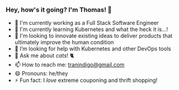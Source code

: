 ### Hey, how's it going? I'm Thomas! 👋

<!--
**tranindigo/tranindigo** is a ✨ _special_ ✨ repository because its `README.md` (this file) appears on your GitHub profile.

Here are some ideas to get you started:

- 🔭 I’m currently working on ...
- 🌱 I’m currently learning ...
- 👯 I’m looking to collaborate on ...
- 🤔 I’m looking for help with ...
- 💬 Ask me about ...
- 📫 How to reach me: ...
- 😄 Pronouns: ...
- ⚡ Fun fact: ...
-->

- 🔭 I'm currently working as a Full Stack Software Engineer
- 🌱 I'm currently learning Kubernetes and what the heck it is...!
- 👯 I'm looking to innovate existing ideas to deliver products that ultimately improve the human condition
- 🤔 I’m looking for help with Kubernetes and other DevOps tools
- 💬 Ask me about _cats_! 🐈
- 📫 How to reach me: tranindigo@gmail.com
- 😄 Pronouns: he/they
- ⚡ Fun fact: I _love_ extreme couponing and thrift shopping!

